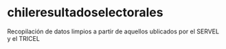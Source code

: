 # chileresultadoselectorales
Recopilación de datos limpios a partir de aquellos ublicados por el SERVEL y el TRICEL
